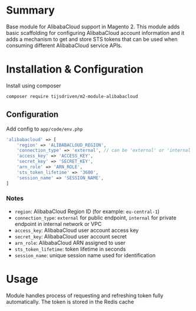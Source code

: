# Summary

Base module for AlibabaCloud support in Magento 2. This module adds basic scaffolding for configuring AlibabaCloud
account information and it adds a mechanism to get and store STS tokens that can be used when consuming different
AlibabaCloud service APIs.

# Installation & Configuration

Install using composer

```
composer require tijsdriven/m2-module-alibabacloud
```

## Configuration

Add config to  `app/code/env.php`

```php 
'alibabacloud' => [
    'region' => 'ALIBABACLOUD_REGION',
    'connection_type' => 'external', // can be 'external' or 'internal' 
    'access_key' => 'ACCESS_KEY',
    'secret_key' => 'SECRET_KEY',
    'arn_role' => 'ARN_ROLE',
    'sts_token_lifetime' => '3600', 
    'session_name' => 'SESSION_NAME',
]
```

### Notes
* `region`: AlibabaCloud Region ID (for example: `eu-central-1`)
* `connection_type`: `external` for public endpoint, `internal` for private endpoint in internal network or VPC
* `access_key`: AlibabaCloud user account access key
* `secret_key`: AlibabaCloud user account secret
* `arn_role`: AlibabaCloud ARN assigned to user
* `sts_token_lifetime`: token lifetime in seconds
* `session_name`: unique session name used for identification

# Usage

Module handles process of requesting and refreshing token fully automatically. The token is stored in the Redis
cache 
